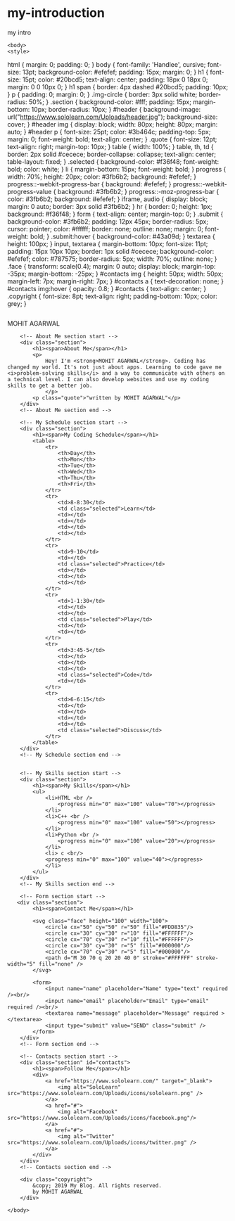 # my-introduction
my intro
<!DOCTYPE html>
<html>
    <head>
        <title>My Blog</title>
        <link href="https://fonts.googleapis.com/css?family=Handlee" rel="stylesheet">
    </head>
   
    <body>
    <style>
html {
    margin: 0;
    padding: 0;
}
body {
    font-family: 'Handlee', cursive;
    font-size: 13pt;
    background-color: #efefef;
    padding: 15px;
    margin: 0;
}
h1 {
    font-size: 15pt;
    color: #20bcd5;
    text-align: center;
    padding: 18px 0 18px 0;
    margin: 0 0 10px 0;
}
h1 span {
    border: 4px dashed #20bcd5;
    padding: 10px;
}
p {
    padding: 0;
    margin: 0;
}
.img-circle {
    border: 3px solid white;
    border-radius: 50%;
}
.section {
    background-color: #fff;
    padding: 15px;
    margin-bottom: 10px;
    border-radius: 10px;
}
#header {
    background-image: url("https://www.sololearn.com/Uploads/header.jpg");
    background-size: cover;
}
#header img {
    display: block;
    width: 80px;
    height: 80px;
    margin: auto;
}
#header p {
    font-size: 25pt;
    color: #3b464c;
    padding-top: 5px;
    margin: 0;
    font-weight: bold;
    text-align: center;
}
.quote {
    font-size: 12pt;
    text-align: right;
    margin-top: 10px;
}
table {
    width: 100%;
}
table, th, td {
    border: 2px solid #cecece;
    border-collapse: collapse;
    text-align: center;
    table-layout: fixed;
}
.selected {
    background-color: #f36f48;
    font-weight: bold;
    color: white;
}
li {
    margin-bottom: 15px;
    font-weight: bold;
}
progress {
    width: 70%;
    height: 20px;
    color: #3fb6b2;
    background: #efefef;
}
progress::-webkit-progress-bar {
    background: #efefef;
}
progress::-webkit-progress-value {
    background: #3fb6b2;
}
progress::-moz-progress-bar {
    color: #3fb6b2;
    background: #efefef;
}
iframe, audio {
    display: block;
    margin: 0 auto;
    border: 3px solid #3fb6b2;
}
hr {
    border: 0;
    height: 1px;
    background: #f36f48;
}
form {
    text-align: center;
    margin-top: 0;
}
.submit {
    background-color: #3fb6b2;
    padding: 12px 45px;
    border-radius: 5px;
    cursor: pointer;
    color: #ffffff;
    border: none;
    outline: none;
    margin: 0;
    font-weight: bold;
}
.submit:hover {
    background-color: #43a09d;
}
textarea {
    height: 100px;
}
input, textarea {
    margin-bottom: 10px;
    font-size: 11pt;
    padding: 15px 10px 10px;
    border: 1px solid #cecece;
    background-color: #efefef;
    color: #787575;
    border-radius: 5px;
    width: 70%;
    outline: none;
}
.face {
    transform: scale(0.4);
    margin: 0 auto;
    display: block;
    margin-top: -35px;
    margin-bottom: -25px;
}
#contacts img {
    height: 50px;
    width: 50px;
    margin-left: 7px;
    margin-right: 7px;
}
#contacts a {
    text-decoration: none;
}
#contacts img:hover {
    opacity: 0.8;
}
#contacts {
    text-align: center;
}
.copyright {
    font-size: 8pt;
    text-align: right;
    padding-bottom: 10px;
    color: grey;
}


</style>
        <!-- header start -->
        <div id="header" class="section">
            <img alt="" class="img-circle" src="https://code.sololearn.com/Icons/Avatars/0.jpg">
            <p>MOHIT AGARWAL</p>
        </div>
        <!-- header end -->
       
        <!-- About Me section start -->
        <div class="section">
            <h1><span>About Me</span></h1>
            <p>
                Hey! I'm <strong>MOHIT AGARWAL</strong>. Coding has changed my world. It's not just about apps. Learning to code gave me <i>problem-solving skills</i> and a way to communicate with others on a technical level. I can also develop websites and use my coding skills to get a better job.
                </p>
            <p class="quote">"written by MOHIT AGARWAL"</p>
        </div>
        <!-- About Me section end -->
       
        <!-- My Schedule section start -->
        <div class="section">
            <h1><span>My Coding Schedule</span></h1>
            <table>
                <tr>
                    <th>Day</th>
                    <th>Mon</th>
                    <th>Tue</th>
                    <th>Wed</th>
                    <th>Thu</th>
                    <th>Fri</th>
                </tr>
                <tr>
                    <td>8-8:30</td>
                    <td class="selected">Learn</td>
                    <td></td>
                    <td></td>
                    <td></td>
                    <td></td>
                </tr>
                <tr>
                    <td>9-10</td>
                    <td></td>
                    <td class="selected">Practice</td>
                    <td></td>
                    <td></td>
                    <td></td>
                </tr>
                <tr>
                    <td>1-1:30</td>
                    <td></td>
                    <td></td>
                    <td class="selected">Play</td>
                    <td></td>
                    <td></td>
                </tr>
                <tr>
                    <td>3:45-5</td>
                    <td></td>
                    <td></td>
                    <td></td>
                    <td class="selected">Code</td>
                    <td></td>
                </tr>
                <tr>
                    <td>6-6:15</td>
                    <td></td>
                    <td></td>
                    <td></td>
                    <td></td>
                    <td class="selected">Discuss</td>
                </tr>
            </table>
        </div>
        <!-- My Schedule section end -->
       
       
        <!-- My Skills section start -->
        <div class="section">
            <h1><span>My Skills</span></h1>
            <ul>
                <li>HTML <br />
                    <progress min="0" max="100" value="70"></progress>
                </li>
                <li>C++ <br />
                    <progress min="0" max="100" value="50"></progress>
                </li>
                <li>Python <br />
                    <progress min="0" max="100" value="20"></progress>
                </li>
                <li> c <br/>
                <progress min="0" max="100" value="40"></progress>
                </li>
            </ul>
        </div>
        <!-- My Skills section end -->
 
        <!-- Form section start -->
       <div class="section">
            <h1><span>Contact Me</span></h1>
           
            <svg class="face" height="100" width="100">
                <circle cx="50" cy="50" r="50" fill="#FDD835"/>
                <circle cx="30" cy="30" r="10" fill="#FFFFFF"/>
                <circle cx="70" cy="30" r="10" fill="#FFFFFF"/>
                <circle cx="30" cy="30" r="5" fill="#000000"/>
                <circle cx="70" cy="30" r="5" fill="#000000"/>
                <path d="M 30 70 q 20 20 40 0" stroke="#FFFFFF" stroke-width="5" fill="none" />
            </svg>
                
            <form>
                <input name="name" placeholder="Name" type="text" required /><br/>
                <input name="email" placeholder="Email" type="email" required /><br/>
                <textarea name="message" placeholder="Message" required ></textarea>
                <input type="submit" value="SEND" class="submit" />
            </form>
        </div>
        <!-- Form section end -->
       
        <!-- Contacts section start -->
        <div class="section" id="contacts">
            <h1><span>Follow Me</span></h1>
            <div>
                <a href="https://www.sololearn.com/" target="_blank">
                    <img alt="SoloLearn" src="https://www.sololearn.com/Uploads/icons/sololearn.png" />
                </a>
                <a href="#">
                    <img alt="Facebook" src="https://www.sololearn.com/Uploads/icons/facebook.png"/>
                </a>
                <a href="#">
                    <img alt="Twitter" src="https://www.sololearn.com/Uploads/icons/twitter.png" />
                </a>
            </div>
        </div>
        <!-- Contacts section end -->
       
        <div class="copyright">
            &copy; 2019 My Blog. All rights reserved.
            by MOHIT AGARWAL
        </div>
       
    </body>
</html>


